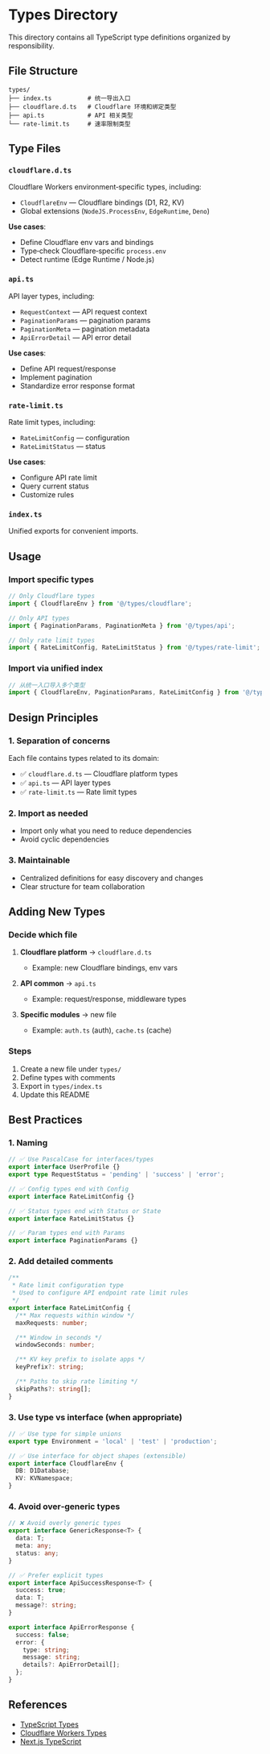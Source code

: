 # Types Directory

This directory contains all TypeScript type definitions organized by responsibility.

## File Structure

```
types/
├── index.ts          # 统一导出入口
├── cloudflare.d.ts   # Cloudflare 环境和绑定类型
├── api.ts            # API 相关类型
└── rate-limit.ts     # 速率限制类型
```

## Type Files

### `cloudflare.d.ts`

Cloudflare Workers environment‑specific types, including:

- `CloudflareEnv` — Cloudflare bindings (D1, R2, KV)
- Global extensions (`NodeJS.ProcessEnv`, `EdgeRuntime`, `Deno`)

**Use cases**:

- Define Cloudflare env vars and bindings
- Type‑check Cloudflare‑specific `process.env`
- Detect runtime (Edge Runtime / Node.js)

### `api.ts`

API layer types, including:

- `RequestContext` — API request context
- `PaginationParams` — pagination params
- `PaginationMeta` — pagination metadata
- `ApiErrorDetail` — API error detail

**Use cases**:

- Define API request/response
- Implement pagination
- Standardize error response format

### `rate-limit.ts`

Rate limit types, including:

- `RateLimitConfig` — configuration
- `RateLimitStatus` — status

**Use cases**:

- Configure API rate limit
- Query current status
- Customize rules

### `index.ts`

Unified exports for convenient imports.

## Usage

### Import specific types

```typescript
// Only Cloudflare types
import { CloudflareEnv } from '@/types/cloudflare';

// Only API types
import { PaginationParams, PaginationMeta } from '@/types/api';

// Only rate limit types
import { RateLimitConfig, RateLimitStatus } from '@/types/rate-limit';
```

### Import via unified index

```typescript
// 从统一入口导入多个类型
import { CloudflareEnv, PaginationParams, RateLimitConfig } from '@/types';
```

## Design Principles

### 1. Separation of concerns

Each file contains types related to its domain:

- ✅ `cloudflare.d.ts` — Cloudflare platform types
- ✅ `api.ts` — API layer types
- ✅ `rate-limit.ts` — Rate limit types

### 2. Import as needed

- Import only what you need to reduce dependencies
- Avoid cyclic dependencies

### 3. Maintainable

- Centralized definitions for easy discovery and changes
- Clear structure for team collaboration

## Adding New Types

### Decide which file

1. **Cloudflare platform** → `cloudflare.d.ts`
   - Example: new Cloudflare bindings, env vars

2. **API common** → `api.ts`
   - Example: request/response, middleware types

3. **Specific modules** → new file
   - Example: `auth.ts` (auth), `cache.ts` (cache)

### Steps

1. Create a new file under `types/`
2. Define types with comments
3. Export in `types/index.ts`
4. Update this README

## Best Practices

### 1. Naming

```typescript
// ✅ Use PascalCase for interfaces/types
export interface UserProfile {}
export type RequestStatus = 'pending' | 'success' | 'error';

// ✅ Config types end with Config
export interface RateLimitConfig {}

// ✅ Status types end with Status or State
export interface RateLimitStatus {}

// ✅ Param types end with Params
export interface PaginationParams {}
```

### 2. Add detailed comments

```typescript
/**
 * Rate limit configuration type
 * Used to configure API endpoint rate limit rules
 */
export interface RateLimitConfig {
  /** Max requests within window */
  maxRequests: number;

  /** Window in seconds */
  windowSeconds: number;

  /** KV key prefix to isolate apps */
  keyPrefix?: string;

  /** Paths to skip rate limiting */
  skipPaths?: string[];
}
```

### 3. Use type vs interface (when appropriate)

```typescript
// ✅ Use type for simple unions
export type Environment = 'local' | 'test' | 'production';

// ✅ Use interface for object shapes (extensible)
export interface CloudflareEnv {
  DB: D1Database;
  KV: KVNamespace;
}
```

### 4. Avoid over‑generic types

```typescript
// ❌ Avoid overly generic types
export interface GenericResponse<T> {
  data: T;
  meta: any;
  status: any;
}

// ✅ Prefer explicit types
export interface ApiSuccessResponse<T> {
  success: true;
  data: T;
  message?: string;
}

export interface ApiErrorResponse {
  success: false;
  error: {
    type: string;
    message: string;
    details?: ApiErrorDetail[];
  };
}
```

## References

- [TypeScript Types](https://www.typescriptlang.org/docs/handbook/2/types-from-types.html)
- [Cloudflare Workers Types](https://github.com/cloudflare/workers-types)
- [Next.js TypeScript](https://nextjs.org/docs/app/building-your-application/configuring/typescript)
